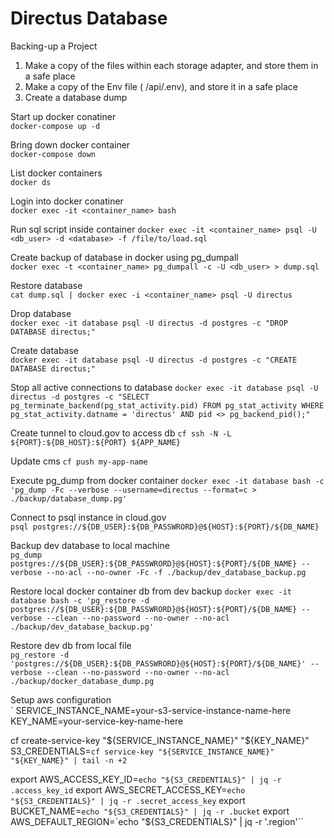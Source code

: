 # Directus Database

Backing-up a Project

1. Make a copy of the files within each storage adapter, and store them in a safe place
2. Make a copy of the Env file ( /api/.env), and store it in a safe place
3. Create a database dump

Start up docker conatiner  
`docker-compose up -d`

Bring down docker container  
`docker-compose down`

List docker containers  
`docker ds`

Login into docker conatiner  
`docker exec -it <container_name> bash`

Run sql script inside container
`docker exec -it <container_name> psql -U <db_user> -d <database> -f /file/to/load.sql`

Create backup of database in docker using pg_dumpall  
`docker exec -t <container_name> pg_dumpall -c -U <db_user> > dump.sql`

Restore database  
`cat dump.sql | docker exec -i <container_name> psql -U directus`

Drop database  
`docker exec -it database psql -U directus -d postgres -c "DROP DATABASE directus;"`

Create database  
`docker exec -it database psql -U directus -d postgres -c "CREATE DATABASE directus;"`

Stop all active connections to database
`docker exec -it database psql -U directus -d postgres -c "SELECT pg_terminate_backend(pg_stat_activity.pid) FROM pg_stat_activity WHERE pg_stat_activity.datname = 'directus' AND pid <> pg_backend_pid();"`

Create tunnel to cloud.gov to access db
`cf ssh -N -L ${PORT}:${DB_HOST}:${PORT} ${APP_NAME}`

Update cms
`cf push my-app-name`

Execute pg_dump from docker container
`docker exec -it database bash -c 'pg_dump -Fc --verbose --username=directus --format=c > ./backup/database_dump.pg'`

Connect to psql instance in cloud.gov  
`psql postgres://${DB_USER}:${DB_PASSWRORD}@${HOST}:${PORT}/${DB_NAME}`

Backup dev database to local machine  
`pg_dump postgres://${DB_USER}:${DB_PASSWRORD}@${HOST}:${PORT}/${DB_NAME} --verbose --no-acl --no-owner -Fc -f ./backup/dev_database_backup.pg`

Restore local docker container db from dev backup
`docker exec -it database bash -c 'pg_restore -d postgres://${DB_USER}:${DB_PASSWRORD}@${HOST}:${PORT}/${DB_NAME} --verbose --clean --no-password --no-owner --no-acl ./backup/dev_database_backup.pg'`

Restore dev db from local file  
`pg_restore -d 'postgres://${DB_USER}:${DB_PASSWRORD}@${HOST}:${PORT}/${DB_NAME}' --verbose --clean --no-password --no-owner --no-acl ./backup/docker_database_dump.pg`

Setup aws configuration  
`
SERVICE_INSTANCE_NAME=your-s3-service-instance-name-here
KEY_NAME=your-service-key-name-here

cf create-service-key "${SERVICE_INSTANCE_NAME}" "${KEY_NAME}"
S3_CREDENTIALS=`cf service-key "${SERVICE_INSTANCE_NAME}" "${KEY_NAME}" | tail -n +2`

export AWS_ACCESS_KEY_ID=`echo "${S3_CREDENTIALS}" | jq -r .access_key_id`
export AWS_SECRET_ACCESS_KEY=`echo "${S3_CREDENTIALS}" | jq -r .secret_access_key`
export BUCKET_NAME=`echo "${S3_CREDENTIALS}" | jq -r .bucket`
export AWS_DEFAULT_REGION=`echo "${S3_CREDENTIALS}" | jq -r '.region'``
